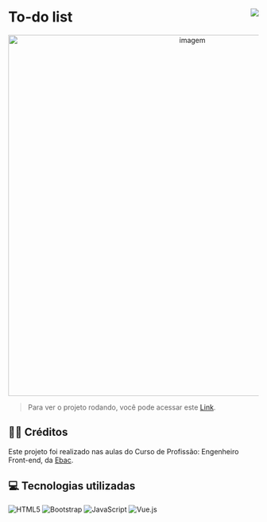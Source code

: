 # To-do list <img align="right" src="https://img.shields.io/static/v1?label=STATUS&message=Está %20em andamento &color=red&style=for-the-badge"/>


<div align="center" >
    <img width="725rem" src="https://servidor-estaticos-ten.vercel.app/to-do.png" alt="imagem">
</div>

> Para ver o projeto rodando, você pode acessar este [Link](https://to-do-list-mu-indol.vercel.app/).

<h2>👨‍🏫 Créditos</h2>
<p>Este projeto foi realizado nas aulas do Curso de Profissão: Engenheiro Front-end, da <a href="https://ebaconline.com.br/cursos">Ebac</a>.</p>

<h2>💻 Tecnologias utilizadas</h2>

<div style="display: inline_block">

  ![HTML5](https://img.shields.io/badge/html5-%23E34F26.svg?style=for-the-badge&logo=html5&logoColor=white)
  ![Bootstrap](https://img.shields.io/badge/bootstrap-%23563D7C.svg?style=for-the-badge&logo=bootstrap&logoColor=white)
  ![JavaScript](https://img.shields.io/badge/javascript-%23323330.svg?style=for-the-badge&logo=javascript&logoColor=%23F7DF1E)
  ![Vue.js](https://img.shields.io/badge/vuejs-%2335495e.svg?style=for-the-badge&logo=vuedotjs&logoColor=%234FC08D)
</div>





